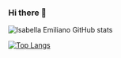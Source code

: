 ### Hi there 👋

![Isabella Emiliano GitHub stats](https://github-readme-stats.vercel.app/api?username=isabellaCE&count_private=true&show_icons=true&theme=merko)

[![Top Langs](https://github-readme-stats.vercel.app/api/top-langs/?username=isabellaCE&layout=compact)](https://github.com/isabellaCE/github-readme-stats)
